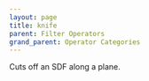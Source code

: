 ```yaml
---
layout: page
title: knife
parent: Filter Operators
grand_parent: Operator Categories
---
```


Cuts off an SDF along a plane.
